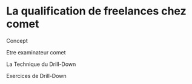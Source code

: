 # La qualification de freelances chez comet 

Concept 

Etre examinateur comet

La Technique du Drill-Down 

Exercices de Drill-Down 
